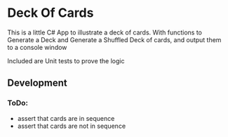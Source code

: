 # Deck Of Cards #

This is a little C# App to illustrate a deck of cards.
With functions to Generate a Deck and Generate a Shuffled Deck of cards, and output them to a console window

Included are Unit tests to prove the logic

## Development ##

### ToDo: ###
* assert that cards are in sequence
* assert that cards are not in sequence
